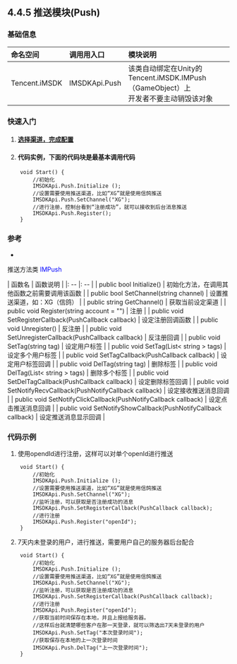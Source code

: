 ## 4.4.5 推送模块(Push)

### 基础信息

|命名空间|调用用入口|模块说明|
|:--|:--|:--|
|Tencent.iMSDK|IMSDKApi.Push|该类自动绑定在Unity的Tencent.iMSDK.IMPush（GameObject）上<br> 开发者不要主动销毁该对象|

### 快速入门

1. #### [选择渠道，完成配置](../../Channel/README.md)
2. #### 代码实例，下面的代码块是最基本调用代码

```
	void Start() {
        //初始化
		IMSDKApi.Push.Initialize ();
        //设置需要使用推送渠道，比如“XG”就是使用信鸽推送
		IMSDKApi.Push.SetChannel("XG");
        //进行注册，控制台看到“注册成功”，就可以接收到后台消息推送
		IMSDKApi.Push.Register();
	}
```

### 参考

* 
推送方法类 <font color=blue>IMPush</font>

| 函数名 | 函数说明 |
|: -- |: -- |
| public bool Initialize() | 初始化方法，在调用其他函数之前需要调用该函数 |
| public bool SetChannel(string channel) | 设置推送渠道，如：XG（信鸽） |
| public string GetChannel() | 获取当前设定渠道 |
| public void Register(string account = "") | 注册 |
| public void SetRegisterCallback(PushCallback callback) | 设定注册回调函数 |
| public void Unregister() | 反注册 |
| public void SetUnregisterCallback(PushCallback callback) | 反注册回调 |
| public void SetTag(string tag) | 设定用户标签 |
| public void SetTag(List< string > tags) | 设定多个用户标签 |
| public void SetTagCallback(PushCallback callback) | 设定用户标签回调 |
| public void DelTag(string tag) | 删除标签 |
| public void DelTag(List< string > tags) | 删除多个标签 |
| public void SetDelTagCallback(PushCallback callback) | 设定删除标签回调 |
| public void SetNotifyRecvCallback(PushNotifyCallback callback) | 设定接收推送消息回调 |
| public void SetNotifyClickCallback(PushNotifyCallback callback) | 设定点击推送消息回调 |
| public void SetNotifyShowCallback(PushNotifyCallback callback) | 设定推送消息显示回调 |


### 代码示例
1. 使用opendId进行注册，这样可以对单个openId进行推送

```
	void Start() {
        //初始化
		IMSDKApi.Push.Initialize ();
        //设置需要使用推送渠道，比如“XG”就是使用信鸽推送
		IMSDKApi.Push.SetChannel("XG");
        //监听注册，可以获取是否注册成功的消息
        IMSDKApi.Push.SetRegisterCallback(PushCallback callback);
        //进行注册
		IMSDKApi.Push.Register("openId");
	}
```

2. 7天内未登录的用户，进行推送，需要用户自己的服务器后台配合

```
	void Start() {
        //初始化
		IMSDKApi.Push.Initialize ();
        //设置需要使用推送渠道，比如“XG”就是使用信鸽推送
		IMSDKApi.Push.SetChannel("XG");
        //监听注册，可以获取是否注册成功的消息
        IMSDKApi.Push.SetRegisterCallback(PushCallback callback);
        //进行注册
		IMSDKApi.Push.Register("openId");
        //获取当前时间保存在本地，并且上报给服务器。
        //这样后台就清楚哪些客户在那一天登录，就可以筛选出7天未登录的用户
        IMSDKApi.Push.SetTag("本次登录时间");
        //获取保存在本地的上一次登录时间
        IMSDKApi.Push.DelTag("上一次登录时间");
	}
```



